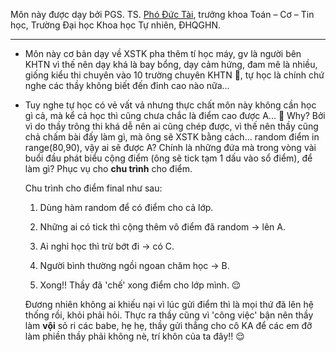 Môn này được dạy bởi PGS. TS. [Phó Đức Tài][link], trưởng khoa Toán – Cơ – Tin học, Trường Đại học Khoa học Tự nhiên, ĐHQGHN.

---

- Môn này cơ bản dạy về XSTK pha thêm tí học máy, gv là người bên KHTN vì thế nên dạy khá là bay bổng, dạy cảm hứng, đam mê là nhiều, giống kiểu thi chuyên vào 10 trường chuyên KHTN 🙂, tự học là chính chứ nghe các thầy không biết đến đỉnh cao nào nữa...

- Tuy nghe tự học có vẻ vất vả nhưng thực chất môn này không cần học gì cả, mà kể cả học thì cũng chưa chắc là điểm cao được A... 🙂 Why? Bởi vì do thầy trông thi khá dễ nên ai cũng chép được, vì thế nên thầy cũng chả chấm bài đấy làm gì, mà ông sẽ XSTK bằng cách... random điểm in range(80,90), vậy ai sẽ được A? Chính là những đứa mà trong vòng vài buổi đầu phát biểu cộng điểm (ông sẽ tick tạm 1 dấu vào sổ điểm), để làm gì? Phục vụ cho **chu trình** cho điểm.
  
  Chu trình cho điểm final như sau:
  
  1. Dùng hàm random để có điểm cho cả lớp.
  
  2. Những ai có tick thì cộng thêm vô điểm đã random -> lên A.
  
  3. Ai nghỉ học thì trừ bớt đi -> có C.
  
  4. Người bình thường ngồi ngoan chăm học -> B.
  
  5. Xong!! Thầy đã 'chế' xong điểm cho lớp mình. 😌
  
  Đương nhiên không ai khiếu nại vì lúc gửi điểm thì là mọi thứ đã lên hệ thống rồi, khỏi phải hỏi. Thực ra thầy cũng vì 'công việc' bận nên thầy làm **vội** sỏ ri các babe, hẹ hẹ, thầy gửi thẳng cho cô KA để các em đỡ làm phiền thầy phải không nè, trí khôn của ta đây!! 😌

[link]: http://mim.hus.vnu.edu.vn/vi/canbo/taipd
